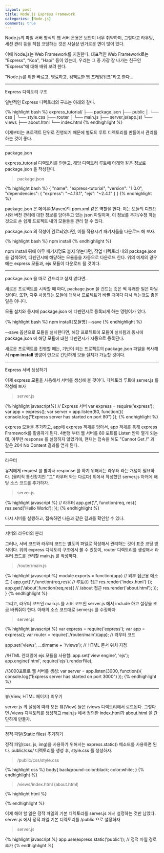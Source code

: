 ```yaml
---
layout: post
title: Node.js Express Framework
categories: [Node.js]
comments: true
---
```


Node.js의 파일 서버 방식의 웹 서버 운용은 보안이 너무 취약하며, 그렇다고 라우팅, 세션 관리 등을 직접 코딩하는 것은 사실상 번거로운 면이 많이 있다.

이에 Node.js는 Web Framework를 지원한다. 대표적인 Web Framework로는 "Express", "Koa", "Hapi" 등이 있는데, 우리는 그 중 가장 잘 나가는 친구인 "Express"에 대해 배워 보려 한다.

"Node.js를 위한 빠르고, 명료하고, 컴팩트한 웹 프레임워크"라고 한다...

----------------

Express 디렉토리 구조

일반적인 Express 디렉토리의 구조는 아래와 같다.

{% highlight bash %}
express_tutorial/
├── package.json
├── public
│   └── css
│   └── style.css
├── router
│   └── main.js
├── server.js(app.js)
└── views
 ├── about.html
 └── index.html
{% endhighlight %}

이제부터는 프로젝트 단위로 진행되기 때문에 별도의 루트 디렉토리를 만들어서 관리를 하는 것이 좋다.

--------------------------

package.json

express_tutorial 디렉토리를 만들고, 해당 디렉토리 루트에 아래와 같은 정보로 package.json 을 작성한다.
>package.json

{% highlight bash %}
{
  "name": "express-tutorial",
  "version": "1.0.0",
  "dependencies": {
    "express": "~4.13.1",
    "ejs": "~2.4.1"
  }
}
{% endhighlight %}

package.json 은 메이븐(Maven)의 pom.xml 같은 역할을 한다. 이는 모듈의 디펜던시와 버전 관리에 대한 정보를 담아두고 있는 json 파일이며, 이 정보를 추가/수정 하는 것으로 손 쉽게 프로젝트 내의 모듈들을 관리 할 수 있다.

package.json 의 작성이 완료되었다면, 이를 적용시켜 패키지들을 다운로드 해 보자.

{% highlight bash %}
npm install
{% endhighlight %}

npm install 뒤에 아무 패키지명도 붙지 않는다면, 작업 디렉토리 내의 package.json 을 검색하여, 디펜던시에 해당하는 모듈들을 자동으로 다운로드 한다.
위의 예제의 경우에는 express 모듈과, ejs 모듈이 다운로드 될 것이다.

---------------------------------

package.json 을 따로 건드리고 싶지 않다면..

새로운 프로젝트를 시작할 때 마다, package.json 을 건드는 것은 썩 유쾌한 일은 아닐 것이다.
또한, 자주 사용되는 모듈에 대해서 프로젝트가 바뀔 때마다 다시 적는것도 좋은 일은 아니다.

모듈 설치와 동시에 package.json 에 디펜던시로 등록되게 하는 명령어가 있다.

{% highlight bash %}
npm install [모듈명] --save
{% endhighlight %}

--save 옵션으로 모듈을 설치한다면, 해당 프로젝트에 모듈이 설치됨과 동시에 package.json 에 해당 모듈에 대한 디펜던시가 자동으로 등록된다.

새로운 프로젝트를 진행할 때는, 기반이 되는 프로젝트의 package.json 파일을 복사해서 **npm install** 명령어 만으로 간단하게 모듈 설치가 가능할 것이다.

---------------------

Express 서버 생성하기

이제 express 모듈을 사용해서 서버를 생성해 볼 것이다.
디렉토리 루트에 server.js 를 작성해 보자
>server.js

{% highlight javascript%}
// Express 서버
var express = require('express');
var app = express();
var server = app.listen(80, function(){
    console.log("Express server has started on port 80")
});
{% endhighlight %}

express 모듈을 추가하고, app에 express 객체를 담아서, app 객체를 통해 express Framework를 활용하게 된다.
4번행 부터 웹 서버를 80 포트를 Listen 받아 열게 되는데, 아무런 response 를 설정하지 않았기에, 현재는 접속을 해도 "Cannot Get /" 과 같은 204 No Content 결과를 얻게 된다.

---------------

라우터

유저에게 request 를 받아서 response 를 하기 위해서는 라우터 라는 개념이 필요하다. (물리적 통신장치인 "그" 라우터 와는 다르다)
위에서 작성헀던 server.js 아래에 해당 소스 코드를 추가하자.
>server.js

{% highlight javascript %}
// 라우터
app.get('/', function(req, res){
    res.send('Hello World');
});
{% endhighlight %}


다시 서버를 실행하고, 접속하면 다음과 같은 결과를 확인할 수 있다.

-----------------

서버와 라우터의 분리

그러나, 서버 코드와 라우터 코드는 별도의 파일로 작성해서 관리하는 것이 표준 코딩 방식이다.
위의 express 디렉토리 구조에서 볼 수 있듯이, router 디렉토리를 생성해서 라우터 코드를 관리할 main.js 를 작성하자.
>/router/main.js

{% highlight javascript %}
module.exports = function(app) // 외부 접근용 메소드
{
     app.get('/',function(req,res){ // 루트(/) 접근
        res.render('index.html')
     });
     app.get('/about',function(req,res){ // /about 접근
        res.render('about.html');
    });
}
{% endhighlight %}


그리고, 라우터 코드인 main.js 를 서버 코드인 server.js 에서 include 하고 설정을 조금 바꿔줘야 한다.
아래의 소스 코드대로 server.js 를 수정하자
>server.js

{% highlight javascript %}
var express = require('express');
var app = express();
var router = require('./router/main')(app); // 라우터 코드
 
app.set('views', __dirname + '/views'); // HTML 문서 위치 지정
 
//HTML 렌더링에 ejs 모듈을 사용함:
app.set('view engine', 'ejs');
app.engine('html', require('ejs').renderFile);
 
//3000포트로 웹 서버를 생성:
var server = app.listen(3000, function(){
    console.log("Express server has started on port 3000")
});
{% endhighlight %}

----------

뷰(View, HTML 페이지) 띄우기

server.js 의 설정에 따라 모든 뷰(View) 들은 /views 디렉토리에서 로드된다. 그렇다면 /views 디렉토리를 생성하고 main.js 에서 정의한 index.html과 about.html 을 간단하게 만들자.

--------------

정적 파일(Static files) 추가하기

정적 파일(css, js, img)을 사용하기 위해서는 express.static() 메소드를 사용하면 된다.
public/css/ 디렉토리를 생성 후, style.css 를 생성하자.
>/public/css/style.css

{% highlight css %}
body{
    background-color:black;
    color:white;
}
{% endhighlight %}

>/views/index.html (about.html)

{% highlight html %}
<link rel="stylesheet" type="text/css" href="css/style.css">
{% endhighlight %}


이제 해야 할 일은 정적 파일의 기본 디렉토리를 server.js 에서 설정하는 것만 남았다.
server.js 에서 정적 파일 기본 디렉토리를 /public 으로 설정하자
>server.js

{% highlight javascript %}
app.use(express.static('public')); // 정적 파일 경로 추가
{% endhighlight %}